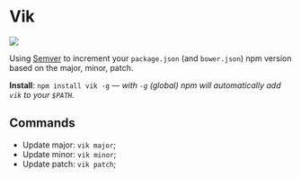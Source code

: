 Vik
=============

<img src="https://badge.fury.io/js/vik.png" />

Using <a href="http://semver.org/" target="_blank">Semver</a> to increment your `package.json` (and `bower.json`) npm version based on the major, minor, patch.

**Install**: `npm install vik -g` &mdash; *with `-g` (global) npm will automatically add `vik` to your `$PATH`.*

Commands
-------------

 * Update major: `vik major`;
 * Update minor: `vik minor`;
 * Update patch: `vik patch`;
